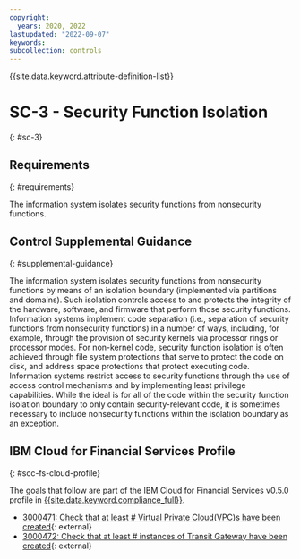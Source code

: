 ```yaml
---
copyright:
  years: 2020, 2022
lastupdated: "2022-09-07"
keywords: 
subcollection: controls
---
```



{{site.data.keyword.attribute-definition-list}}


# SC-3 - Security Function Isolation
{: #sc-3}

## Requirements
{: #requirements}

The information system isolates security functions from nonsecurity functions.

## Control Supplemental Guidance
{: #supplemental-guidance}

The information system isolates security functions from nonsecurity functions by means of an isolation boundary (implemented via partitions and domains). Such isolation controls access to and protects the integrity of the hardware, software, and firmware that perform those security functions. Information systems implement code separation (i.e., separation of security functions from nonsecurity functions) in a number of ways, including, for example, through the provision of security kernels via processor rings or processor modes. For non-kernel code, security function isolation is often achieved through file system protections that serve to protect the code on disk, and address space protections that protect executing code. Information systems restrict access to security functions through the use of access control mechanisms and by implementing least privilege capabilities. While the ideal is for all of the code within the security function isolation boundary to only contain security-relevant code, it is sometimes necessary to include nonsecurity functions within the isolation boundary as an exception.



## IBM Cloud for Financial Services Profile
{: #scc-fs-cloud-profile}

The goals that follow are part of the IBM Cloud for Financial Services v0.5.0 profile in [{{site.data.keyword.compliance_full}}](/docs/security-compliance?topic=security-compliance-getting-started).

- [3000471: Check that at least # Virtual Private Cloud(VPC)s have been created](https://cloud.ibm.com/security-compliance/goals/3000471?page=profile&profile_id=2799&profile_type=1&profile_name=IBM%20Cloud%20for%20Financial%20Services%20v0.5.0){: external}
- [3000472: Check that at least # instances of Transit Gateway have been created](https://cloud.ibm.com/security-compliance/goals/3000472?page=profile&profile_id=2799&profile_type=1&profile_name=IBM%20Cloud%20for%20Financial%20Services%20v0.5.0){: external}
